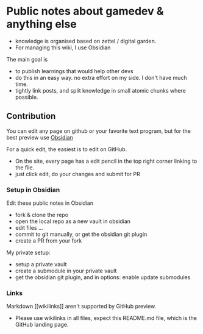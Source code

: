 # Public notes about gamedev & anything else

- knowledge is organised based on zettel / digital garden.  
- For managing this wiki, I use Obsidian
  
The main goal is   
- to publish learnings that would help other devs  
- do this in an easy way. no extra effort on my side. I don't have much time.  
- tightly link posts, and split knowledge in small atomic chunks where possible.

## Contribution

You can edit any page on github or your favorite text program, but for the best preview use [Obsidian](https://obsidian.md/)

For a quick edit, the easiest is to edit on GitHub.
- On the site, every page has a edit pencil in the top right corner linking to the file.
- just click edit, do your changes and submit for PR

### Setup in Obsidian

Edit these public notes in Obsidian
- fork & clone the repo
- open the local repo as a new vault in obsidian
- edit files ...
- commit to git manually, or get the obsidian git plugin
- create a PR from your fork

My private setup:
- setup a private vault
- create a submodule in your private vault
- get the obsidian git plugin, and in options: enable update submodules

### Links
Markdown [[wikilinks]] aren't supported by GitHub preview.
- Please use wikilinks in all files, expect this README.md file, which is the GitHub landing page.
